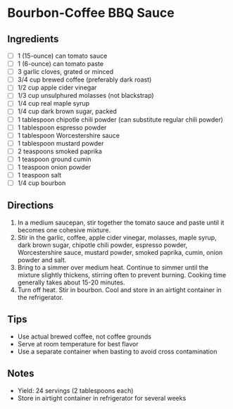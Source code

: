 # Bourbon-Coffee BBQ Sauce

## Ingredients
- [ ] 1 (15-ounce) can tomato sauce
- [ ] 1 (6-ounce) can tomato paste
- [ ] 3 garlic cloves, grated or minced
- [ ] 3/4 cup brewed coffee (preferably dark roast)
- [ ] 1/2 cup apple cider vinegar
- [ ] 1/3 cup unsulphured molasses (not blackstrap)
- [ ] 1/4 cup real maple syrup
- [ ] 1/4 cup dark brown sugar, packed
- [ ] 1 tablespoon chipotle chili powder (can substitute regular chili powder)
- [ ] 1 tablespoon espresso powder
- [ ] 1 tablespoon Worcestershire sauce
- [ ] 1 tablespoon mustard powder
- [ ] 2 teaspoons smoked paprika
- [ ] 1 teaspoon ground cumin
- [ ] 1 teaspoon onion powder
- [ ] 1 teaspoon salt
- [ ] 1/4 cup bourbon

## Directions
1. In a medium saucepan, stir together the tomato sauce and paste until it becomes one cohesive mixture.
2. Stir in the garlic, coffee, apple cider vinegar, molasses, maple syrup, dark brown sugar, chipotle chili powder, espresso powder, Worcestershire sauce, mustard powder, smoked paprika, cumin, onion powder and salt.
3. Bring to a simmer over medium heat. Continue to simmer until the mixture slightly thickens, stirring often to prevent burning. Cooking time generally takes about 15-20 minutes.
4. Turn off heat. Stir in bourbon. Cool and store in an airtight container in the refrigerator.

## Tips
- Use actual brewed coffee, not coffee grounds
- Serve at room temperature for best flavor
- Use a separate container when basting to avoid cross contamination

## Notes
- Yield: 24 servings (2 tablespoons each)
- Store in airtight container in refrigerator for several weeks